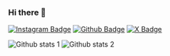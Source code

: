 ### Hi there 👋

<!--
**Muhammedd13/Muhammedd13** is a ✨ _special_ ✨ repository because its `README.md` (this file) appears on your GitHub profile.

Here are some ideas to get you started:

- 🔭 I’m currently working on ...
- 🌱 I’m currently learning ...
- 👯 I’m looking to collaborate on ...
- 🤔 I’m looking for help with ...
- 💬 Ask me about ...
- 📫 How to reach me: ...
- 😄 Pronouns: ...
- ⚡ Fun fact: ...
-->
[![Instagram Badge](https://img.shields.io/badge/-Instagram-C13584?style=flat-quare&labelColor=C13584&logo=instagram&logoColor=white&link=link)](https://www.instagram.com/muhammedakyoll1?igsh=M25sZmU1bzRzbDNj) 
[![Github Badge](https://img.shields.io/badge/-Github-000?style=quare&labelColor=000&logo=Github&logoColor=white&link=link)](https://github.com/Muhammedd13) 
[![X Badge](https://img.shields.io/badge/-X-000?style=quare&labelColor=000&logo=X&logoColor=black&link=link)](https://x.com/Muhammed_jk1903?t=qPlcHFSoN10D0Su6Z0MdaQ&s=09)

![Github stats 1](https://github-readme-stats.vercel.app/api?username=Muhammedd13&show_icons=true&theme=gradient) 
![Github stats 2](https://github-readme-stats.vercel.app/api?username=Muhammedd13&show_icons=true&theme=radical)

